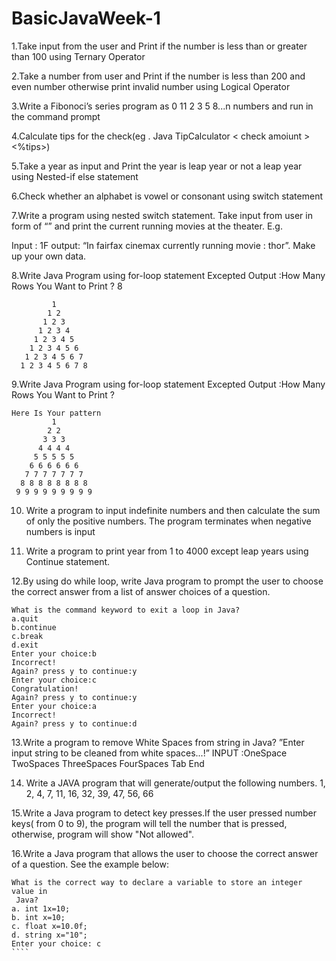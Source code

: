 # BasicJavaWeek-1
1.Take input from the user and Print if the number is less than or greater than 100 using Ternary Operator 

2.Take a number from user and Print if the number is less than 200 and even number otherwise print invalid number using Logical Operator

3.Write a Fibonoci’s series program as 0 11 2 3 5 8...n numbers and run in the command prompt

4.Calculate tips for the check(eg . Java TipCalculator < check amoiunt >  <%tips>)

5.Take a year as input and Print the year is leap year or not a leap year using Nested-if else statement

6.Check whether an alphabet is vowel or consonant using switch statement

7.Write a program using nested switch statement. Take input from user in form of “<theaterid><location>” and print the current running movies at the theater. E.g.
  
Input : 1F output: “In fairfax cinemax currently running movie : thor”. Make up your own data.

8.Write Java Program using for-loop statement
Excepted Output :How Many Rows You Want to Print ?
              8
```Here Is Your pattern
         1
        1 2
       1 2 3
      1 2 3 4
     1 2 3 4 5
    1 2 3 4 5 6
   1 2 3 4 5 6 7
  1 2 3 4 5 6 7 8
  ```
9.Write Java Program using for-loop statement
Excepted Output :How Many Rows You Want to Print ?
```                             9
Here Is Your pattern
         1
        2 2
       3 3 3
      4 4 4 4
     5 5 5 5 5
    6 6 6 6 6 6
   7 7 7 7 7 7 7
  8 8 8 8 8 8 8 8
 9 9 9 9 9 9 9 9 9
```
10. Write a program to input indefinite numbers and then calculate the sum of only the positive numbers. The program terminates when negative numbers is input

11. Write a program to print year from 1 to 4000 except leap years  using Continue statement.

12.By using do while loop, write Java program to prompt the user to choose the correct answer from a list of answer choices of a question.

````
What is the command keyword to exit a loop in Java?
a.quit
b.continue
c.break
d.exit
Enter your choice:b
Incorrect!
Again? press y to continue:y
Enter your choice:c
Congratulation!
Again? press y to continue:y
Enter your choice:a
Incorrect!
Again? press y to continue:d
`````
13.Write a program to remove White Spaces from string in Java?
”Enter input string to be cleaned from white spaces...!”
INPUT :OneSpace TwoSpaces  ThreeSpaces   FourSpaces    Tab        End

14. Write a JAVA program that will generate/output the following numbers.
1, 2, 4, 7, 11, 16, 32, 39, 47, 56, 66

15.Write a Java program to detect key presses.If the user pressed number keys( from 0 to 9), the program will tell the number that is pressed,  otherwise, program will show "Not allowed".

16.Write a Java program that allows the user to choose the correct answer of a question.
See the example below:
`````
What is the correct way to declare a variable to store an integer value in
 Java?
a. int 1x=10;
b. int x=10;
c. float x=10.0f;
d. string x="10";
Enter your choice: c
````

